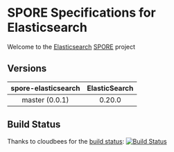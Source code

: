 SPORE Specifications for Elasticsearch
======================================

Welcome to the [Elasticsearch](http://www.elasticsearch.org/) [SPORE](https://github.com/SPORE/specifications) project

Versions
--------

| spore-elasticsearch  | ElasticSearch |
|:--------------------:|:-------------:|
|   master (0.0.1)     |    0.20.0     |

Build Status
------------

Thanks to cloudbees for the [build status](https://buildhive.cloudbees.com): [![Build Status](https://buildhive.cloudbees.com/job/dadoonet/job/spore-elasticsearch/badge/icon)](https://buildhive.cloudbees.com/job/dadoonet/job/spore-elasticsearch/)

